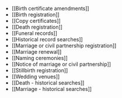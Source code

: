 - [[Birth certificate amendments]]
- [[Birth registration]]
- [[Copy certificates]]
- [[Death registration]]
- [[Funeral records]]
- [[Historical record searches]]
- [[Marriage or civil partnership registration]]
- [[Marriage renewal]]
- [[Naming ceremonies]]
- [[Notice of marriage or civil partnership]]
- [[Stillbirth registration]]
- [[Wedding venues]]
- [[Death - historical searches]]
- [[Marriage - historical searches]]
